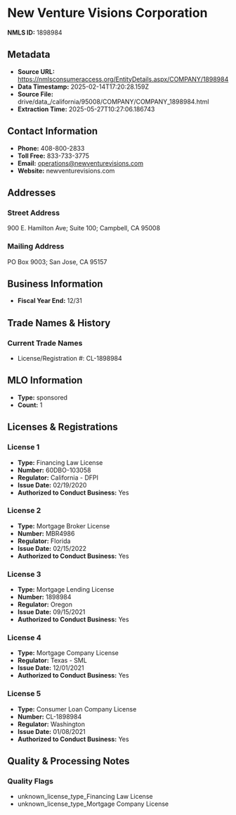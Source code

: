 # New Venture Visions Corporation

**NMLS ID:** 1898984

## Metadata
- **Source URL:** https://nmlsconsumeraccess.org/EntityDetails.aspx/COMPANY/1898984
- **Data Timestamp:** 2025-02-14T17:20:28.159Z
- **Source File:** drive/data_/california/95008/COMPANY/COMPANY_1898984.html
- **Extraction Time:** 2025-05-27T10:27:06.186743

## Contact Information
- **Phone:** 408-800-2833
- **Toll Free:** 833-733-3775
- **Email:** operations@newventurevisions.com
- **Website:** newventurevisions.com

## Addresses
### Street Address
900 E. Hamilton Ave; Suite 100; Campbell, CA 95008

### Mailing Address
PO Box 9003; San Jose, CA 95157

## Business Information
- **Fiscal Year End:** 12/31

## Trade Names & History
### Current Trade Names
- License/Registration #: CL-1898984

## MLO Information
- **Type:** sponsored
- **Count:** 1

## Licenses & Registrations

### License 1
- **Type:** Financing Law License
- **Number:** 60DBO-103058
- **Regulator:** California - DFPI
- **Issue Date:** 02/19/2020
- **Authorized to Conduct Business:** Yes

### License 2
- **Type:** Mortgage Broker License
- **Number:** MBR4986
- **Regulator:** Florida
- **Issue Date:** 02/15/2022
- **Authorized to Conduct Business:** Yes

### License 3
- **Type:** Mortgage Lending License
- **Number:** 1898984
- **Regulator:** Oregon
- **Issue Date:** 09/15/2021
- **Authorized to Conduct Business:** Yes

### License 4
- **Type:** Mortgage Company License
- **Regulator:** Texas - SML
- **Issue Date:** 12/01/2021
- **Authorized to Conduct Business:** Yes

### License 5
- **Type:** Consumer Loan Company License
- **Number:** CL-1898984
- **Regulator:** Washington
- **Issue Date:** 01/08/2021
- **Authorized to Conduct Business:** Yes

## Quality & Processing Notes
### Quality Flags
- unknown_license_type_Financing Law License
- unknown_license_type_Mortgage Company License
